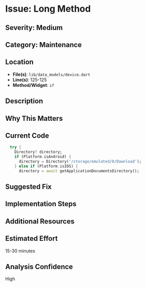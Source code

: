 # Issue: Long Method

## Severity: Medium

## Category: Maintenance

## Location
- **File(s)**: `lib/data_models/device.dart`
- **Line(s)**: 125-125
- **Method/Widget**: `if`

## Description


## Why This Matters


## Current Code
```dart
  try {
    Directory? directory;
    if (Platform.isAndroid) {
      directory = Directory('/storage/emulated/0/Download');
    } else if (Platform.isIOS) {
      directory = await getApplicationDocumentsDirectory();
```

## Suggested Fix


## Implementation Steps


## Additional Resources


## Estimated Effort
15-30 minutes

## Analysis Confidence
High
